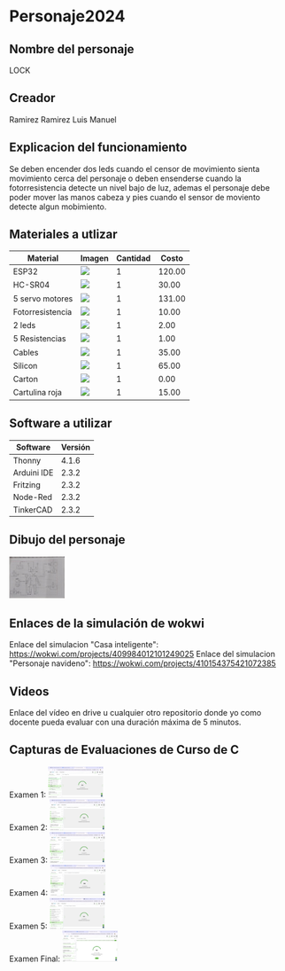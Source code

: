 # Personaje2024
## Nombre del personaje
LOCK
## Creador
Ramirez Ramirez Luis Manuel
## Explicacion del funcionamiento
Se deben encender dos leds cuando el censor de movimiento sienta movimiento cerca del personaje o deben ensenderse cuando la fotorresistencia detecte un nivel bajo de luz, ademas el personaje debe poder mover las manos cabeza y pies cuando el sensor de moviento detecte algun mobimiento.

## Materiales a utlizar
|Material|Imagen|Cantidad|Costo|
|--|--|--|--|
|ESP32|<img src="https://github.com/user-attachments/assets/0d280367-493e-4f7c-a587-36e1f822116b" width="100"/>|1|120.00|
|HC-SR04|<img width="100" src="https://github.com/user-attachments/assets/e8f3a364-83e3-4194-9eb1-15547012fb1b" />|1|30.00|
|5 servo motores|<img width="100" src="https://www.aranacorp.com/wp-content/uploads/towerpro-servo-sg90.jpg" />|1|131.00|
|Fotorresistencia|<img width="100" src="https://wp.7robot.net/wp-content/uploads/2018/07/LDR_Arduino.jpg" />|1|10.00|
|2 leds|<img width="100" src="https://www.steren.com.mx/media/catalog/product/cache/bb0cad18a6adb5d17b0efd58f4201a2f/image/1709082e0/led-de-5-mm-color-rojo-claro.jpg" />|1|2.00|
|5 Resistencias|<img width="100" src="https://uelectronics.com/wp-content/uploads/2023/03/Resistencias-1W.jpg" />|1|1.00|
|Cables|<img width="100" src="https://http2.mlstatic.com/D_NQ_NP_2X_637462-MLM44450253267_122020-F.webp" />|1|35.00|
|Silicon|<img width="100" src="https://www.officedepot.com.mx/medias/61154-1200ftw?context=bWFzdGVyfHJvb3R8NzA3MDl8aW1hZ2UvZ2lmfGFHSmlMMmcwTlM4NU1EY3dOVEkzTnpBNU1qRTBMbWRwWmd8MjRlNzhkZGIzY2M2M2Q1MjkyYWZmZDBmMzk5ODE0NzUzYWRhOWQ3ZDFkMGFlNTAxNzIxYmFjNmYwZTAxMzA5Yg" />|1|65.00|
|Carton|<img width="100" src="https://m.media-amazon.com/images/I/61Fwr6MU17L._AC_SX679_.jpg" />|1|0.00|
|Cartulina roja|<img width="100" src="https://papeleriadelahorro.mx/cdn/shop/products/0001_x800_6bc9c6f9-dbf4-43a9-944d-760c48e9e427.jpg?v=1675381930&width=1600" />|1|15.00|


## Software a utilizar
|Software|Versión|
|--|--|
|Thonny|4.1.6|
|Arduini IDE|2.3.2|
|Fritzing|2.3.2|
|Node-Red|2.3.2|
|TinkerCAD|2.3.2|


## Dibujo del personaje
<img width="100" src="https://github.com/RamirezLuisManuel/PersonajeNavidenio2024/blob/main/Dibujo.jpg?raw=true"/>

## Enlaces de la simulación de wokwi
Enlace del simulacion "Casa inteligente":
https://wokwi.com/projects/409984012101249025
Enlace del simulacion "Personaje navideno":
https://wokwi.com/projects/410154375421072385


## Videos
Enlace del vídeo en drive u cualquier otro repositorio donde yo como docente pueda evaluar con una duración máxima de 5 minutos.

## Capturas de Evaluaciones de Curso de C
Examen 1:
<img width="100" src="https://github.com/RamirezLuisManuel/PersonajeNavidenio2024/blob/main/Examen1.png?raw=true"/><br>
Examen 2:
<img width="100" src="https://github.com/RamirezLuisManuel/PersonajeNavidenio2024/blob/main/Examen2.png?raw=true"/><br>
Examen 3:
<img width="100" src="https://github.com/RamirezLuisManuel/PersonajeNavidenio2024/blob/main/Examen3.png?raw=true"/><br>
Examen 4:
<img width="100" src="https://github.com/RamirezLuisManuel/PersonajeNavidenio2024/blob/main/Examen4.png?raw=true"/><br>
Examen 5:
<img width="100" src="https://github.com/RamirezLuisManuel/PersonajeNavidenio2024/blob/main/Examen5.png?raw=true"/><br>
Examen Final:
<img width="100" src="https://github.com/RamirezLuisManuel/PersonajeNavidenio2024/blob/main/ExamenFinal.png?raw=true"/><br>
